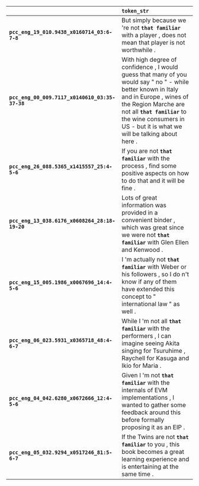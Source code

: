 |                                                | `token_str`                                                                                                                                                                                                                                                              |
|:-----------------------------------------------|:-------------------------------------------------------------------------------------------------------------------------------------------------------------------------------------------------------------------------------------------------------------------------|
| **`pcc_eng_19_010.9438_x0160714_03:6-7-8`**    | But simply because we 're not __``that familiar``__ with a player , does not mean that player is not worthwhile .                                                                                                                                                        |
| **`pcc_eng_00_009.7117_x0140610_03:35-37-38`** | With high degree of confidence , I would guess that many of you would say " no " - while better known in Italy and in Europe , wines of the Region Marche are not all __``that familiar``__ to the wine consumers in US - but it is what we will be talking about here . |
| **`pcc_eng_26_088.5365_x1415557_25:4-5-6`**    | If you are not __``that familiar``__ with the process , find some positive aspects on how to do that and it will be fine .                                                                                                                                               |
| **`pcc_eng_13_038.6176_x0608264_28:18-19-20`** | Lots of great information was provided in a convenient binder , which was great since we were not __``that familiar``__ with Glen Ellen and Kenwood .                                                                                                                    |
| **`pcc_eng_15_005.1986_x0067696_14:4-5-6`**    | I 'm actually not __``that familiar``__ with Weber or his followers , so I do n't know if any of them have extended this concept to " international law " as well .                                                                                                      |
| **`pcc_eng_06_023.5931_x0365718_48:4-6-7`**    | While I 'm not all __``that familiar``__ with the performers , I can imagine seeing Akita singing for Tsuruhime , Raychell for Kasuga and Ikio for Maria .                                                                                                               |
| **`pcc_eng_04_042.6280_x0672666_12:4-5-6`**    | Given I 'm not __``that familiar``__ with the internals of EVM implementations , I wanted to gather some feedback around this before formally proposing it as an EIP .                                                                                                   |
| **`pcc_eng_05_032.9294_x0517246_81:5-6-7`**    | If the Twins are not __``that familiar``__ to you , this book becomes a great learning experience and is entertaining at the same time .                                                                                                                                 |